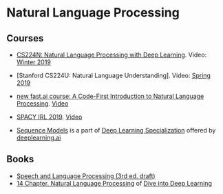 # Natural Language Processing

## Courses ##
- [CS224N: Natural Language Processing with Deep Learning](https://web.stanford.edu/class/cs224n/). Video: [Winter 2019](https://www.youtube.com/playlist?list=PLoROMvodv4rOhcuXMZkNm7j3fVwBBY42z)

- [Stanford CS224U: Natural Language Understanding]. Video: [Spring 2019](https://www.youtube.com/playlist?list=PLoROMvodv4rObpMCir6rNNUlFAn56Js20)

- [new fast.ai course: A Code-First Introduction to Natural Language Processing](https://www.fast.ai/2019/07/08/fastai-nlp/). [Video](https://www.youtube.com/playlist?list=PLtmWHNX-gukKocXQOkQjuVxglSDYWsSh9)

- [SPACY IRL 2019](https://irl.spacy.io/2019/). [Video](https://www.youtube.com/playlist?list=PLBmcuObd5An4UC6jvK_-eSl6jCvP1gwXc)

- [Sequence Models](https://www.coursera.org/learn/nlp-sequence-models) is a part of [Deep Learning Specialization](https://www.coursera.org/specializations/deep-learning) offered by [deeplearning.ai](https://www.deeplearning.ai/)

## Books ##
- [Speech and Language Processing (3rd ed. draft)](https://web.stanford.edu/~jurafsky/slp3/)
- [14 Chapter. Natural Language Processing](https://d2l.ai/chapter_natural-language-processing/index.html) of [Dive into Deep Learning](https://d2l.ai/)
